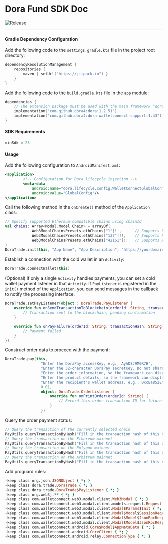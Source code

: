 # Dora Fund SDK Doc
![Release](https://jitpack.io/v/dora4/dora-walletconnect-support.svg)

--------------------------------

#### Gradle Dependency Configuration

Add the following code to the `settings.gradle.kts` file in the project root directory:
```kotlin
dependencyResolutionManagement {
    repositories {
        maven { setUrl("https://jitpack.io") }
    }
}
```
Add the following code to the `build.gradle.kts` file in the `app` module:
```kotlin
dependencies {
    // The extension package must be used with the main framework "dora"
    implementation("com.github.dora4:dora:1.2.51")
    implementation("com.github.dora4:dora-walletconnect-support:1.43")
}
```

#### SDK Requirements

```kotlin
minSdk = 23
```

#### Usage

Add the following configuration to `AndroidManifest.xml`:
```xml
<application>
        <!-- Configuration for Dora lifecycle injection -->
        <meta-data
            android:name="dora.lifecycle.config.WalletConnectGlobalConfig"
            android:value="GlobalConfig"/>
</application>
```
Call the following method in the `onCreate()` method of the `Application` class:
```kotlin
// Specify supported Ethereum-compatible chains using chainId
val chains: Array<Modal.Model.Chain> = arrayOf(
            Web3ModalChainsPresets.ethChains["1"]!!,      // Supports Ethereum
            Web3ModalChainsPresets.ethChains["137"]!!,    // Supports Polygon
            Web3ModalChainsPresets.ethChains["42161"]!!   // Supports Arbitrum
)
DoraTrade.init(this, "App Name", "App Description", "https://yourdomain.com", chains)
```
Establish a connection with the cold wallet in an `Activity`:
```kotlin
DoraTrade.connectWallet(this)
```
(Optional) If only a single `Activity` handles payments, you can set a cold wallet payment listener in that `Activity`. If `PayListener` is registered in the `init()` method of the `Application`, you can send messages in the callback to notify the processing interface.
```kotlin
DoraTrade.setPayListener(object : DoraTrade.PayListener {
    override fun onSendTransactionToBlockchain(orderId: String, transactionHash: String) {
        // Transaction sent to the blockchain, pending confirmation
    }

    override fun onPayFailure(orderId: String, transactionHash: String) {
        // Payment failed
    }
})
```
Construct order data to proceed with the payment:
```kotlin
DoraTrade.pay(this,
                "Enter the DoraPay accessKey, e.g., AyAD8J9M0R7H",
                "Enter the 32-character DoraPay secretKey. Do not share it with anyone, including our staff",
                "Enter the order information, so the framework can display a popup informing the user about the payment",
                "Enter the product details, so the framework can display a popup informing the user about the payment",
                "Enter the recipient's wallet address, e.g., 0xcBa852Ef29a43a7542B88F60C999eD9cB66f6000",
                0.01,
                object: DoraTrade.OrderListener {
                    override fun onPrintOrder(orderId: String) {
                        // Record this order transaction ID for future payment status queries
                    }
                })
```
Query the order payment status:
```kotlin
// Query the transaction of the currently selected chain  
PayUtils.queryTransactionByHash("Fill in the transaction hash of this order")
// Query the transaction on the Ethereum mainnet  
PayUtils.queryTransactionByHash("Fill in the transaction hash of this order", PayUtils.DEFAULT_RPC_ETHEREUM)
// Query the transaction on the Polygon mainnet  
PayUtils.queryTransactionByHash("Fill in the transaction hash of this order", PayUtils.DEFAULT_RPC_POLYGON)
// Query the transaction on the Arbitrum mainnet  
PayUtils.queryTransactionByHash("Fill in the transaction hash of this order", PayUtils.DEFAULT_RPC_ARBITRUM)
```
Add proguard rules:
```pro
-keep class org.json.JSONObject { *; }
-keep class dora.trade.DoraTrade { *; }
-keep class dora.trade.DoraTrade$PayListener { *; }
-keep class org.web3j.** { *; }
-keep class com.walletconnect.web3.modal.client.Web3Modal { *; }
-keep class com.walletconnect.web3.modal.client.models.request.Request { *; }
-keep class com.walletconnect.web3.modal.client.Modal$Params$Init { *; }
-keep class com.walletconnect.web3.modal.client.Modal$Model$SessionRequestResponse { *; }
-keep class com.walletconnect.web3.modal.client.Modal$Model$JsonRpcResponse$JsonRpcResult { *; }
-keep class com.walletconnect.web3.modal.client.Modal$Model$JsonRpcResponse$JsonRpcError { *; }
-keep class com.walletconnect.android.Core$Model$AppMetaData { *; }
-keep class com.walletconnect.android.CoreClient { *; }
-keep class com.walletconnect.android.relay.ConnectionType { *; }
```